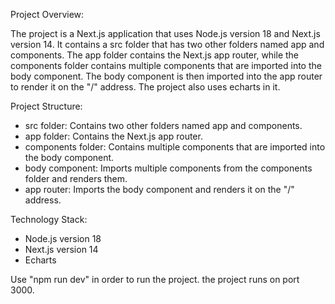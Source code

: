 Project Overview:

The project is a Next.js application that uses Node.js version 18 and Next.js version 14. It contains a src folder that has two other folders named app and components. The app folder contains the Next.js app router, while the components folder contains multiple components that are imported into the body component. The body component is then imported into the app router to render it on the "/" address. The project also uses echarts in it.

Project Structure:

- src folder: Contains two other folders named app and components.
- app folder: Contains the Next.js app router.
- components folder: Contains multiple components that are imported into the body component.
- body component: Imports multiple components from the components folder and renders them.
- app router: Imports the body component and renders it on the "/" address.

Technology Stack:

- Node.js version 18
- Next.js version 14
- Echarts

Use "npm run dev" in order to run the project. the project runs on port 3000.

